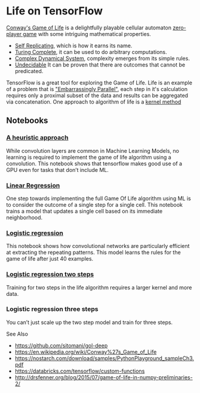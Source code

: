 # Life on TensorFlow

[Conway's Game of Life](https://en.wikipedia.org/wiki/Conway%27s_Game_of_Life) is a delightfully playable cellular automaton [zero-player game](https://en.wikipedia.org/wiki/Zero-player_game) with some intriguing mathematical properties.
 - [Self Replicating](https://en.wikipedia.org/wiki/Von_Neumann_universal_constructor), which is how it earns its name.
 - [Turing Complete](https://en.wikipedia.org/wiki/Turing_completeness), it can be used to do arbitrary computations.
 - [Complex Dynamical System](https://math.stackexchange.com/questions/2267175/how-can-i-prove-that-game-of-lifes-evolution-function-is-continuous), complexity emerges from its simple rules.
  - [Undecidable](https://en.wikipedia.org/wiki/Undecidable_problem) It can be proven that there are outcomes that cannot be predicated.

TensorFlow is a great tool for exploring the Game of Life. Life is an example of a problem that is ["Embarrassingly Parallel"](https://en.wikipedia.org/wiki/Embarrassingly_parallel), each step in it's calculation requires only a proximal subset of the data and results can be aggregated via concatenation. One approach to algorithm of life is a [kernel method](https://en.wikipedia.org/wiki/Kernel_method#Mathematics)

## Notebooks

### [A heuristic approach](https://github.com/eireford/ConwayLifeTensorFlow/blob/master/LTF_heuristic_performance.ipynb)
  While convolution layers are common in Machine Learning Models, no learning is required to implement the game of life algorithm using a convolution.  This notebook shows that tensorflow makes good use of a GPU even for tasks that don’t include ML.

### [Linear Regression](https://github.com/eireford/ConwayLifeTensorFlow/blob/master/LTF_linear_regression_comparison.ipynb)
  One step towards implementing the full Game Of Life algorithm using ML is to consider the outcome of a single step for a single cell.  This notebook trains a model that updates a single cell based on its immediate neighborhood.

### [Logistic regression](https://github.com/eireford/ConwayLifeTensorFlow/blob/master/LTF_logistic_regression.ipynb)
  This notebook shows how convolutional networks are particularly efficient at extracting the repeating patterns. This model learns the rules for the game of life after just 40 examples.

### [Logistic regression two steps](https://github.com/eireford/ConwayLifeTensorFlow/blob/master/LTF_logistic_regression_two_step.ipynb)
  Training for two steps in the life algorithm requires a larger kernel and more data.

### Logistic regression three steps
  You can’t just scale up the two step model and train for three steps.

See Also
 - https://github.com/sitomani/gol-deep
 - https://en.wikipedia.org/wiki/Conway%27s_Game_of_Life
 - https://nostarch.com/download/samples/PythonPlayground_sampleCh3.pdf
 - https://databricks.com/tensorflow/custom-functions
 - http://drsfenner.org/blog/2015/07/game-of-life-in-numpy-preliminaries-2/


